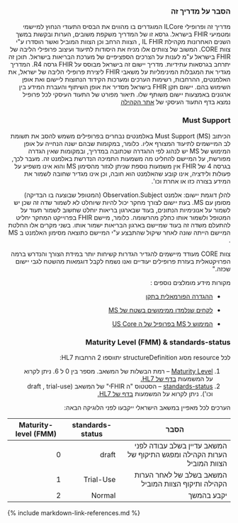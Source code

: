 <div id="intro" dir="rtl" markdown="1">

### הסבר על מדריך זה
מדריך זה ופרופילי ILCore המוגדרים בו מהווים את הבסיס התעודי הנחוץ למיישמי ומטמיעי FHIR בישראל. גרסא זו של המדריך משקפת משובים, הערות ובקשות במשך השנים האחרונות מקהילת IL  FHIR , הצוות הרחב וכן הצוות המוביל ואשר הוסדרו ע"י צוות CORE. המשוב של צוותים אלו מניח את היסודות לתיעוד ועיצוב פרופילי הליבה של FHIR בישראל ע"מ לענות על הצרכים הספציפיים של מערכת הבריאות בישראל. תוכן זה יתרחב בגרסאות עתידיות.
מדריך יישום זה בישראל מבוסס על FHIR גרסה R4. המדריך מגדיר את המגבלות המינימליות על משאבי FHIR ליצירת פרופילי הליבה של ישראל, את האלמנטים, ההרחבות, רשימות הערכים ומערכות הקידוד הנחוצות ליישום ואת אופן השימוש בהם. יישום תקן FHIR בישראל מסדיר את אופן השיתוף והעברת המידע בין ארגונים באמצעות יישום משותף שלו. 
תיאור מפורט של התעוד העיסקי לכל פרופיל נמצא בדף התעוד העיסקי של [אתר הקהילה]( https://www.fhir-il-community.org/fhir-israel-core)

### Must Support

הכיתוב (MS) Must Support באלמנטים נבחרים בפרופילים משמש להסב את תשומת לב המיישמים לתיעוד המצורף אליו. כלומר, במקומות שבהם ישנה הנחייה על אופן המימוש של MS יש לנהוג לפי ההגדרה שכתובה במדריך, ובמקומות שאין הגדרה מפורשת, על המיישם להחליט מה משמעות התמיכה הנדרשת באלמנט זה. מעבר לכך, בגרסה 4 של FHIR אין משמעות נוספת שניתן לגזור מהסימון MS  והוא אינו משפיע על פעולות ולידציה, אינו קובע שהאלמנט הוא חובה, וכן אינו מגדיר שחובה לשמור את המידע בצורה כזו או אחרת וכו'.

להלן דוגמת יישום: אלמנט Observation.Subject (המטופל שבוצעה בו הבדיקה) מסומן עם MS. בעת יישום לצורך מחקר יכול להיות שיוחלט לא לשמור שדה זה שכן יש לשמור על אנונימיות הנתונים, בעוד שבארגון בריאות יוחלט שחשוב לשמור תעוד על המטופל ולשמור אותו כחלק מהרשומה. כלומר, מיישם FHIR בפרוייקט המחקר יחליט להתעלם משדה זה בעוד שמיישם בארגון הבריאות ישמור אותו.  בשני מקרים אלו החלטת המיישם הייתה שונה לאחר שיקול שהתבצע ע"י המיישם כתוצאה מסימון האלמנט ב MS  .

 צוות CORE מעודד מיישמים להגדיר הגדרות קשיחות יותר במידת הצורך והנדרש ברמה הפרויקטאלית בעזרת פרופילים יעודיים ואנו נשמח לקבל דוגמאות מהשטח לגבי יישום שכזה."

מקורות מידע מומלצים נוספים :

* [ההגדרה הפורמאלית בתקן](https://www.hl7.org/fhir/R4/profiling.html#mustsupport) 

* [לקחים שנלמדו ממימושים בשטח של MS](
https://confluence.hl7.org/display/FMG/Clarification+to+the+Term+Must+Support)

* [המימוש ל MS בפרופיל של ה US Core](https://build.fhir.org/ig/HL7/US-Core/must-support.html#must-support-elements)

### Maturity Level (FMM) & standards-status 
לכל resource מסוג structureDefinition יתווספו 2 הרחבות HL7:
1. [Maturity Level](https://hl7.org/fhir/R4/extension-structuredefinition-fmm-definitions.html#extension.fmm) – רמת הבשלות של המשאב. מספר בין 0 ל 6. ניתן לקרוא על המשמעות [בדף של HL7.](https://hl7.org/fhir/R4/versions.html#maturity)
2. [standards-status](https://hl7.org/fhir/R4/extension-structuredefinition-standards-status.html) – הסטטוס "ה FHIRי" של המשאב (draft , trial-use וכו'). ניתן לקרוא על המשמעות [בדף של HL7.](https://hl7.org/fhir/R4/versions.html#std-process)

הערכים לכל מאפיין במשאב הישראלי ייקבעו לפני הלוגיקה הבאה:

|   הסבר  | standards-status | Maturity-level (FMM) |
| --- | --- | --- |
|   המשאב עדיין בשלב עבודה לפני הערות הקהילה ומפגש התיקוף של הצוות המוביל| draft | 0   |
|   המשאב בשלב של לאחר הערות הקהילה ותיקוף הצוות המוביל| Trial-Use | 1   |
| יקבע בהמשך | Normal | 2   |

 </div>

{% include markdown-link-references.md %}
